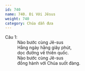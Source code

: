 ```yaml
---
id: 740
name: 740. Đi Với Jêsus
weight: 740
category: Chúa dẫn đưa
---
```

<dl><dt>Câu 1:</dt><dd data-verse="1">Nào bước cùng Jê-sus <br/>Hằng ngày hằng giây phút, <br/>dọc đường về thiên quốc. <br/>Nào bước cùng Jê-sus <br/>đồng hành với Chúa suốt đàng. </dd></dl>

